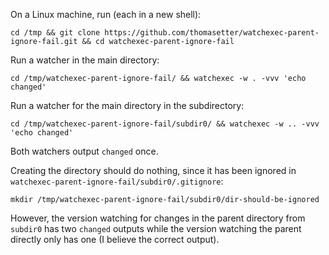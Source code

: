 On a Linux machine, run (each in a new shell):


```
cd /tmp && git clone https://github.com/thomasetter/watchexec-parent-ignore-fail.git && cd watchexec-parent-ignore-fail
```

Run a watcher in the main directory:
```
cd /tmp/watchexec-parent-ignore-fail/ && watchexec -w . -vvv 'echo changed'
```

Run a watcher for the main directory in the subdirectory:
```
cd /tmp/watchexec-parent-ignore-fail/subdir0/ && watchexec -w .. -vvv 'echo changed'
```

Both watchers output `changed` once.

Creating the directory should do nothing, since it has been ignored in `watchexec-parent-ignore-fail/subdir0/.gitignore`:
```
mkdir /tmp/watchexec-parent-ignore-fail/subdir0/dir-should-be-ignored
```

However, the version watching for changes in the parent directory from `subdir0` has two `changed` outputs while the version watching the parent directly only has one (I believe the correct output).
